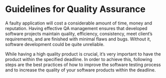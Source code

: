 # Guidelines for Quality Assurance

A faulty application will cost a considerable amount of time, money and reputation. Having effective QA management ensures that developed software projects maintain quality, efficiency, consistency, meet client’s requirements, and are finished with minimal flaws and bugs. Without it, software development could be quite unreliable.

While having a high quality product is crucial, it’s very important to have the product within the specified deadline. In order to achieve this, following steps are the best practices of how to improve the software testing process and to increase the quality of your software products within the deadline.